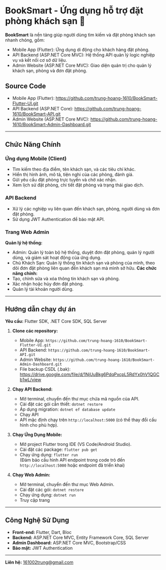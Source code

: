 # BookSmart - Ứng dụng hỗ trợ đặt phòng khách sạn 🏨

**BookSmart** là nền tảng giúp người dùng tìm kiếm và đặt phòng khách sạn nhanh chóng, gồm:  

- Mobile App (Flutter): Ứng dụng di động cho khách hàng đặt phòng.
- API Backend (ASP.NET Core MVC): Hệ thống API quản lý logic nghiệp vụ và kết nối cơ sở dữ liệu.
- Admin Website (ASP.NET Core MVC): Giao diện quản trị cho quản lý khách sạn, phòng và đơn đặt phòng.

## Source Code  
- Mobile App (Flutter): https://github.com/trung-hoang-1610/BookSmart-Flutter-UI.git 
- API Backend (ASP.NET Core): https://github.com/trung-hoang-1610/BookSmart-API.git  
- Admin Website (ASP.NET Core MVC): https://github.com/trung-hoang-1610/BookSmart-Admin-Dashboard.git

---

## Chức Năng Chính
### Ứng dụng Mobile (Client)
- Tìm kiếm theo địa điểm, tên khách sạn, và các tiêu chí khác.
- Hiển thị hình ảnh, mô tả, tiện nghi của các phòng, đánh giá.
- Gửi yêu cầu đặt phòng trực tuyến và chờ xác nhận.
- Xem lịch sử đặt phòng, chi tiết đặt phòng và trạng thái giao dịch.
  
### API Backend
- Xử lý các nghiệp vụ liên quan đến khách sạn, phòng, người dùng và đơn đặt phòng.
- Sử dụng JWT Authentication để bảo mật API.

### Trang Web Admin
**Quản lý hệ thống:**  
  - Admin: Quản lý toàn bộ hệ thống, duyệt đơn đặt phòng, quản lý người dùng, và giám sát hoạt động của ứng dụng.
  - Chủ Khách Sạn: Quản lý thông tin khách sạn và phòng của mình, theo dõi đơn đặt phòng liên quan đến khách sạn mà mình sở hữu.
**Các chức năng chính:**
  - Tạo, chỉnh sửa và xóa thông tin khách sạn và phòng.
  - Xác nhận hoặc hủy đơn đặt phòng.
  - Quản lý tài khoản người dùng.

---

## Hướng dẫn chạy dự án  
**Yêu cầu:** Flutter SDK, .NET Core SDK, SQL Server  
1. **Clone các repository:**
   - Mobile App: `https://github.com/trung-hoang-1610/BookSmart-Flutter-UI.git`
   - API Backend: `https://github.com/trung-hoang-1610/BookSmart-API.git`
   - Admin Website: `https://github.com/trung-hoang-1610/BookSmart-Admin-Dashboard.git`
   - File backup CSDL (.bak): https://drive.google.com/file/d/1NjUuBkg6PdqPxcpL5RdYx0hV1QGCb1wL/view

2. **Chạy API Backend:**
   - Mở terminal, chuyển đến thư mục chứa mã nguồn của API.
   - Cài đặt các gói cần thiết: `dotnet restore`
   - Áp dụng migration: `dotnet ef database update`
   - Chạy API
   - API mặc định chạy trên `http://localhost:5000` (có thể thay đổi cấu hình cho phù hợp).

3. **Chạy Ứng Dụng Mobile:**
   - Mở project Flutter trong IDE (VS Code/Android Studio).
   - Cài đặt các package: `flutter pub get`
   - Chạy ứng dụng: `flutter run`  
     (Đảm bảo cấu hình API endpoint trong code trỏ đến `http://localhost:5000` hoặc endpoint đã triển khai)

4. **Chạy Web Admin:**
   - Mở terminal, chuyển đến thư mục Web Admin.
   - Cài đặt các gói: `dotnet restore`
   - Chạy ứng dụng: `dotnet run`
   - Truy cập trang
   
---

## Công Nghệ Sử Dụng

- **Front-end:** Flutter, Dart, Bloc 
- **Backend:** ASP.NET Core MVC, Entity Framework Core, SQL Server
- **Admin Dashboard:** ASP.NET Core MVC, Bootstrap/CSS
- **Bảo mật:** JWT Authentication

---

**Liên hệ:** 161002trung@gmail.com

